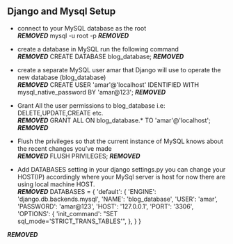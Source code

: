 ## Django and Mysql Setup

* connect to your MySQL database as the root\
***REMOVED*** mysql -u root -p ***REMOVED***


* create a database in MySQL run the following command \
***REMOVED*** CREATE DATABASE blog_database; ***REMOVED***

* create a separate MySQL user amar that Django will use to operate the new database (blog_database)\
***REMOVED*** CREATE USER 'amar'@'localhost' IDENTIFIED WITH mysql_native_password BY 'amar@123'; ***REMOVED***

* Grant All the user permissions to blog_database i.e: DELETE,UPDATE,CREATE etc.\
***REMOVED*** GRANT ALL ON blog_database.* TO 'amar'@'localhost'; ***REMOVED***


* Flush the privileges so that the current instance of MySQL knows about the recent changes you’ve made\
***REMOVED*** FLUSH PRIVILEGES; ***REMOVED***


* Add DATABASES setting in your django settings.py you can change your HOST(IP) accordingly where your MySql server is host for now there are using  local machine HOST.\
***REMOVED*** 
DATABASES = {
        'default': {
            'ENGINE': 'django.db.backends.mysql',
            'NAME': 'blog_database',
            'USER': 'amar',
            'PASSWORD': 'amar@123',
            'HOST': '127.0.0.1',
            'PORT': '3306',
            'OPTIONS': {
                'init_command': "SET sql_mode='STRICT_TRANS_TABLES'",
            },
        }
    }
    
***REMOVED***
